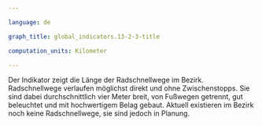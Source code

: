 ```yaml
---

language: de   

graph_title: global_indicators.13-2-3-title

computation_units: Kilometer

---
```


Der Indikator zeigt die Länge der Radschnellwege im Bezirk. 
Radschnellwege verlaufen möglichst direkt und ohne Zwischenstopps. Sie sind dabei durchschnittlich vier Meter breit, von Fußwegen getrennt, gut beleuchtet und mit hochwertigem Belag gebaut. 
Aktuell existieren im Bezirk noch keine Radschnellwege, sie sind jedoch in Planung.
